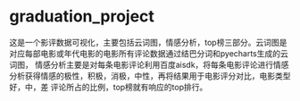 # graduation_project
这是一个影评数据可视化，主要包括云词图，情感分析，top榜三部分。云词图是对应每部电影或年代电影的电影所有评论数据通过结巴分词和pyecharts生成的云词图，
情感分析主要是对每条电影评论利用百度aisdk，将每条电影评论进行情感分析获得情感的极性，积极，消极，中性，再将结果用于电影评分对比，电影类型好，中，差
评论所占的比例，top榜就有响应的top排行。
